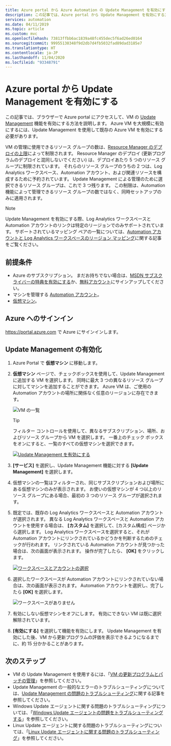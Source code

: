 ```yaml
---
title: Azure portal から Azure Automation の Update Management を有効にする
description: この記事では、Azure portal から Update Management を有効にする方法について説明します。
services: automation
ms.date: 04/11/2019
ms.topic: article
ms.custom: mvc
ms.openlocfilehash: 73813ffbb6ac1839a48fc455dec5f6ad26ed0164
ms.sourcegitcommit: 99955130348f9d2db7d4fb5032fad89dad3185e7
ms.translationtype: HT
ms.contentlocale: ja-JP
ms.lasthandoff: 11/04/2020
ms.locfileid: "93348791"
---
```

# <a name="enable-update-management-from-the-azure-portal"></a>Azure portal から Update Management を有効にする

この記事では、ブラウザーで Azure portal にアクセスして、VM の [Update Management](overview.md) 機能を有効にする方法を説明します。 Azure VM を大規模に有効にするには、Update Management を使用して既存の Azure VM を有効にする必要があります。

VM の管理に使用できるリソース グループの数は、[Resource Manager のデプロイの上限](../../azure-resource-manager/templates/cross-scope-deployment.md)によって制限されます。 Resource Manager のデプロイ (更新プログラムのデプロイと混同しないでください) は、デプロイあたり 5 つのリソース グループに制限されています。 それらのリソース グループのうちの 2 つは、Log Analytics ワークスペース、Automation アカウント、および関連リソースを構成するために予約されています。 Update Management による管理のために選択できるリソース グループは、これで 3 つ残ります。 この制限は、Automation 機能によって管理できるリソース グループの数ではなく、同時セットアップのみに適用されます。

> [!NOTE]
> Update Management を有効にする際、Log Analytics ワークスペースと Automation アカウントのリンクは特定のリージョンでのみサポートされています。 サポートされているマッピング ペアの一覧については、[Automation アカウントと Log Analytics ワークスペースのリージョン マッピング](../how-to/region-mappings.md)に関する記事をご覧ください。

## <a name="prerequisites"></a>前提条件

* Azure のサブスクリプション。 まだお持ちでない場合は、[MSDN サブスクライバーの特典を有効にする](https://azure.microsoft.com/pricing/member-offers/msdn-benefits-details/)か、[無料アカウント](https://azure.microsoft.com/free/?WT.mc_id=A261C142F)にサインアップしてください。
* マシンを管理する [Automation アカウント](../index.yml)。
* [仮想マシン](../../virtual-machines/windows/quick-create-portal.md)。

## <a name="sign-in-to-azure"></a>Azure へのサインイン

https://portal.azure.com で Azure にサインインします。

## <a name="enable-update-management"></a>Update Management の有効化

1. Azure Portal で **仮想マシン** に移動します。

2. **仮想マシン** ページで、チェックボックスを使用して、Update Management に追加する VM を選択します。 同時に最大 3 つの異なるリソース グループに対してマシンを追加することができます。 Azure VM は、ご使用の Automation アカウントの場所に関係なく任意のリージョンに存在できます。

    ![VM の一覧](media/enable-from-portal/vmlist.png)

    > [!TIP]
    > フィルター コントロールを使用して、異なるサブスクリプション、場所、およびリソース グループから VM を選択します。 一番上のチェック ボックスをオンにすると、一覧のすべての仮想マシンを選択できます。

    [ ![Update Management を有効にする](./media/enable-from-portal/onboard-feature.png)](./media/enable-from-portal/onboard-feature-expanded.png#lightbox)

3. **[サービス]** を選択し、Update Management 機能に対する **[Update Management]** を選択します。

4. 仮想マシンの一覧はフィルターされ、同じサブスクリプションおよび場所にある仮想マシンのみが表示されます。 お使いの仮想マシンが 4 つ以上のリソース グループにある場合、最初の 3 つのリソース グループが選択されます。

5. 既定では、既存の Log Analytics ワークスペースと Automation アカウントが選択されます。 異なる Log Analytics ワークスペースと Automation アカウントを使用する場合は、 **[カスタム]** を選択して、[カスタム構成] ページから選択します。 Log Analytics ワークスペースを選択すると、それが Automation アカウントにリンクされているかどうかを判断するためのチェックが行われます。 リンクされている Automation アカウントが見つかった場合は、次の画面が表示されます。 操作が完了したら、 **[OK]** をクリックします。

    [![ワークスペースとアカウントの選択](./media/enable-from-portal/select-workspace-and-account.png)](./media/enable-from-portal/select-workspace-and-account-expanded.png#lightbox)

6. 選択したワークスペースが Automation アカウントにリンクされていない場合は、次の画面が表示されます。 Automation アカウントを選択し、完了したら **[OK]** を選択します。

    ![ワークスペースがありません](media/enable-from-portal/no-workspace.png)

7. 有効にしない仮想マシンをオフにします。 有効にできない VM は既に選択解除されています。

8. **[有効にする]** を選択して機能を有効にします。 Update Management を有効にした後、VM から更新プログラムの評価を表示できるようになるまでに、約 15 分かかることがあります。

## <a name="next-steps"></a>次のステップ

* VM の Update Management を使用するには、「[VM の更新プログラムとパッチの管理](manage-updates-for-vm.md)」を参照してください。
* Update Management の一般的なエラーのトラブルシューティングについては、[Update Management の問題のトラブルシューティング](../troubleshoot/update-management.md)に関する記事を参照してください。
* Windows Update エージェントに関する問題のトラブルシューティングについては、「[Windows Update エージェントの問題をトラブルシューティングする](../troubleshoot/update-agent-issues.md)」を参照してください。
* Linux Update エージェントに関する問題のトラブルシューティングについては、「[Linux Update エージェントに関する問題のトラブルシューティング](../troubleshoot/update-agent-issues-linux.md)」を参照してください。
